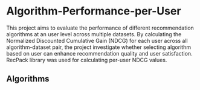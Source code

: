 # Algorithm-Performance-per-User
This project aims to evaluate the performance of different recommendation algorithms at an user level across multiple datasets. By calculating the Normalized Discounted Cumulative Gain (NDCG) for each user across all algorithm-dataset pair, the project investigate whether selecting algorithm based on user can enhance recommendation quality and user satisfaction. RecPack library was used for calculating per-user NDCG values.

## Algorithms

